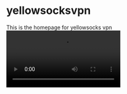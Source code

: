 # yellowsocksvpn
This is the homepage for yellowsocks vpn
![image](https://github.com/yellowsocks/yellowsocks.github.io/blob/98539497e7f810ce1cd4aff0b38ada27ce9fb1f4/yellowvpn.mp4)

